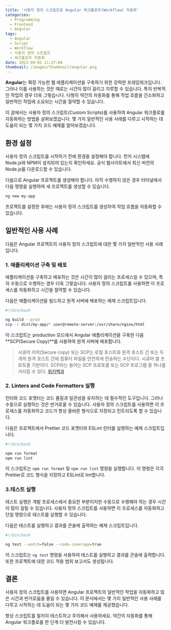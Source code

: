 ```yaml
---
title: '사용자 정의 스크립트로 Angular 워크플로우(Workflow) 자동화'
categories:
  - Programming
  - Frontend
  - Angular
tags:
  - Angular
  - Script
  - Workflow
  - 사용자 정의 스트립트
  - 워크플로우 자동화
date: 2023-09-01 11:27:04
thumbnail: /images/thumbnail/angular.png
---
```


**Angular**는 확장 가능한 웹 애플리케이션을 구축하기 위한 강력한 프레임워크입니다. 그러나 이를 사용하는 것은 때로는 시간이 많이 걸리고 지루할 수 있습니다. 특히 반복적인 작업의 경우 더욱 그렇습니다. 다행히 약간의 자동화를 통해 작업 흐름을 간소화하고 일반적인 작업에 소요되는 시간을 절약할 수 있습니다.

이 글에서는 사용자 정의 스크립트(Custom Scripts)를 사용하여 Angular 워크플로를 자동화하는 방법을 살펴보겠습니다. 몇 가지 일반적인 사용 사례를 다루고 시작하는 데 도움이 되는 몇 가지 코드 예제를 알아보겠습니다.

## 환경 설정

사용자 정의 스크립트를 시작하기 전에 환경을 설정해야 합니다. 먼저 시스템에 Node.js와 NPM이 설치되어 있는지 확인하세요. 공식 웹사이트에서 최신 버전의 Node.js를 다운로드할 수 있습니다.

다음으로 Angular 프로젝트를 생성해야 합니다. 아직 수행하지 않은 경우 터미널에서 다음 명령을 실행하여 새 프로젝트를 생성할 수 있습니다.

```sh
ng new my-app
```

프로젝트를 설정한 후에는 사용자 정의 스크립트를 생성하여 작업 흐름을 자동화할 수 있습니다.

## 일반적인 사용 사례

다음은 Angular 프로젝트의 사용자 정의 스크립트에 대한 몇 가지 일반적인 사용 사례입니다.

### 1. 애플리케이션 구축 및 배포

애플리케이션을 구축하고 배포하는 것은 시간이 많이 걸리는 프로세스일 수 있으며, 특히 수동으로 수행하는 경우 더욱 그렇습니다. 사용자 정의 스크립트를 사용하면 이 프로세스를 자동화하고 시간을 절약할 수 있습니다.

다음은 애플리케이션을 빌드하고 원격 서버에 배포하는 예제 스크립트입니다.

```sh
#!/bin/bash

ng build --prod
scp -r dist/my-app/* user@remote-server:/usr/share/nginx/html
```

이 스크립트는 production 모드에서 Angular 애플리케이션을 구축한 다음 **SCP(Secure Copy)**를 사용하여 원격 서버에 배포합니다.

> 시큐어 카피(Secure copy) 또는 SCP는 로컬 호스트와 원격 호스트 간 또는 두 개의 원격 호스트 간에 컴퓨터 파일을 안전하게 전송하는 수단이다. 시큐어 셸 프로토콜 기반이다. SCP라는 용어는 SCP 프로토콜 또는 SCP 프로그램 중 하나를 가리킬 수 있다. [위키백과](https://ko.wikipedia.org/wiki/%EC%8B%9C%ED%81%90%EC%96%B4_%EC%B9%B4%ED%94%BC)

### 2. Linters and Code Formatters 실행

린터와 코드 포맷터는 코드 품질과 일관성을 유지하는 데 필수적인 도구입니다. 그러나 수동으로 실행하는 것은 번거로울 수 있습니다. 사용자 정의 스크립트를 사용하면 이 프로세스를 자동화하고 코드가 항상 올바른 형식으로 지정되고 린트되도록 할 수 있습니다.

다음은 프로젝트에서 Prettier 코드 포맷터와 ESLint 린터를 실행하는 예제 스크립트입니다.

```sh
#!/bin/bash

npm run format
npm run lint
```

이 스크립트는 `npm run format` 및 `npm run lint` 명령을 실행합니다. 이 명령은 각각 Prettier로 코드 형식을 지정하고 ESLint로 lint합니다.

### 3.테스트 실행

테스트 실행은 개발 프로세스에서 중요한 부분이지만 수동으로 수행해야 하는 경우 시간이 많이 걸릴 수 있습니다. 사용자 정의 스크립트를 사용하면 이 프로세스를 자동화하고 단일 명령으로 테스트를 실행할 수 있습니다.

다음은 테스트를 실행하고 결과를 콘솔에 출력하는 예제 스크립트입니다.

```sh
#!/bin/bash

ng test --watch=false --code-coverage=true
```

이 스크립트는 `ng test` 명령을 사용하여 테스트를 실행하고 결과를 콘솔에 출력합니다. 또한 프로젝트에 대한 코드 적용 범위 보고서도 생성됩니다.

## 결론

사용자 정의 스크립트를 사용하면 Angular 프로젝트의 일반적인 작업을 자동화하고 많은 시간과 번거로움을 줄일 수 있습니다. 이 문서에서는 몇 가지 일반적인 사용 사례를 다루고 시작하는 데 도움이 되는 몇 가지 코드 예제를 제공했습니다.

항상 스크립트를 철저히 테스트하고 주의해서 사용하세요. 약간의 자동화를 통해 Angular 워크플로를 한 단계 더 발전시킬 수 있습니다.
